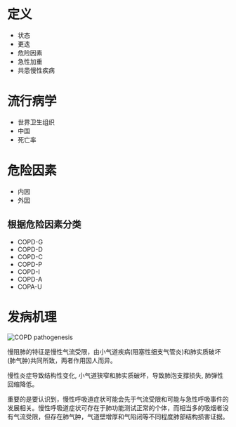 

# 定义

- 状态
- 更迭
- 危险因素
- 急性加重
- 共患慢性疾病

# 流行病学

- 世界卫生组织
- 中国
- 死亡率

# 危险因素

- 内因
- 外因

## 根据危险因素分类

- COPD-G
- COPD-D
- COPD-C
- COPD-P
- COPD-I
- COPD-A
- COPA-U

# 发病机理

![COPD pathogenesis](https://dsm04pap003files.storage.live.com/y4mL0AM6Avr3T_wOm3hHEtVEy_MWTM6BOCG3Mn7RMZXPxLxK5S_AI9Z7lxAih0PI5FvnLIZwj2aHgqmKxHb0sVNfjNHL4isFrjtcD5vodmH8S7wLFu5UmF2bkA-MQo8lXVyoDbvugWPeZmfKE0kv8b54yR8ccxh-rKAJu4a6D8gsjWLlJySH_eftP9WYv2gHxsT?width=404&height=530&cropmode=none)

慢阻肺的特征是慢性气流受限，由小气道疾病(阻塞性细支气管炎)和肺实质破坏(肺气肿)共同所致，两者作用因人而异。

慢性炎症导致结构性变化, 小气道狭窄和肺实质破坏，导致肺泡支撑损失, 肺弹性回缩降低。

重要的是要认识到，慢性呼吸道症状可能会先于气流受限和可能与急性呼吸事件的发展相关。慢性呼吸道症状可存在于肺功能测试正常的个体，而相当多的吸烟者没有气流受限，但存在肺气肿，气道壁增厚和气陷闭等不同程度肺部结构损害证据。

